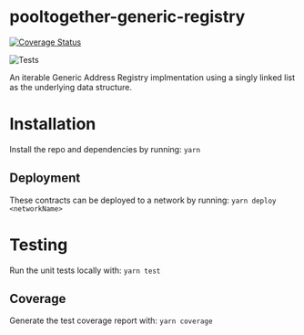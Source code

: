 # pooltogether-generic-registry

[![Coverage Status](https://coveralls.io/repos/github/pooltogether/pooltogether-generic-registry/badge.svg?branch=master&poke=true)](https://coveralls.io/github/pooltogether/pooltogether-generic-registry?branch=master)

![Tests](https://github.com/pooltogether/pooltogether-generic-registry/actions/workflows/main.yml/badge.svg)


An iterable Generic Address Registry implmentation using a singly linked list as the underlying data structure. 


# Installation
Install the repo and dependencies by running:
`yarn`

## Deployment
These contracts can be deployed to a network by running:
`yarn deploy <networkName>`

# Testing
Run the unit tests locally with:
`yarn test`

## Coverage
Generate the test coverage report with:
`yarn coverage`
